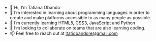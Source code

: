 - 👋 Hi, I’m Tatiana Obando
- 👀 I’m interested in learning about programming languages in order to create and make platforms accessible to as many people as possible.
- 🌱 I’m currently learning HTML5, CSS3, JavaScript and Python 
- 💞️ I’m looking to collaborate on teams that are also learning coding.
- 📫 Feel free to reach out at ltatiobandore@gmail.com

<!---
Tatianaob/Tatianaob is a ✨ special ✨ repository because its `README.md` (this file) appears on your GitHub profile.
You can click the Preview link to take a look at your changes.
--->
